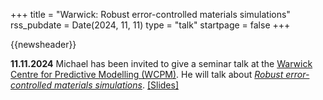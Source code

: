 +++
title       = "Warwick: Robust error-controlled materials simulations"
rss_pubdate = Date(2024, 11, 11)
type        = "talk"
startpage   = false
+++

{{newsheader}}

**11.11.2024** Michael has been invited to give a seminar talk at the
[Warwick Centre for Predictive Modelling (WCPM)](https://warwick.ac.uk/fac/sci/wcpm/seminars/).
He will talk about [*Robust error-controlled materials simulations*](https://michael-herbst.com/talks/2024.11.11_Warwick.pdf).
[[Slides]](https://michael-herbst.com/talks/2024.11.11_Warwick.pdf)
